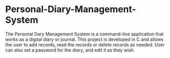 # Personal-Diary-Management-System
The Personal Dary Management System is a command-line application that works as a digital diary or journal. This project is developed in C and allows the user to add records, read the records or delete records as needed. User can also set a password for the diary, and edit it as they wish.
